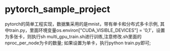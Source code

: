# pytorch_sample_project
pytorch的简单工程实现，数据集采用的是mnist，带有单卡和分布式多卡示例,
其中train.py，里面环境变量os.environ["CUDA_VISIBLE_DEVICES"] = '0,1'，设置为多张卡，则执行sh multi_gpu_train.sh进行训练,注意修改.sh里面的nproc_per_node为卡的数量;
如果设置为单卡，执行python train.py即可;
